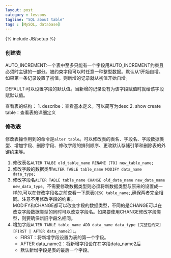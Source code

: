 ```yaml
---
layout: post
category : lessons
tagline: "SQL about table"
tags : [MySQL, database]
---
```

{% include JB/setup %}


### 创建表

AUTO_INCREMENT:一个表中至多只能有一个字段用AUTO_INCREMENT约束且必须时主键的一部分。被约束字段可以时任意一种整型数据。默认从1开始自增。如果第一条记录设置了初值，则新增的记录就从初值开始自增。

DEFAULT:可以设置字段的默认值。当新增的记录没有为该字段赋值时就给该字段赋默认值。

查看表的结构：
    1. describe：查看基本定义。可以简写为desc
    2. show create table：查看表的详细定义


### 修改表

修改表操作用到的命令是`alter table`。可以修改表的表名、字段名、字段数据类型、增加字段、删除字段、修改字段的排列顺序、更改默认存储引擎和删除表的外键约束等。

1. 修改表名`ALTER TALBE old_table_name RENAME [TO] new_table_name;`
2. 修改字段的数据类型`ALTER TABLE table_name MODIFY data_name data_type;`
3. 修改字段名`ALTER TABLE table_name CHANGE old_data_name new_data_name new_data_type`。不需要修改数据类型则必须将新数据类型与原来的设置成一样的,可以在修改字段名之前查看一下原表`DESC table_name;`,确保两者完全相同。注意不用修改字段的约束。  
MODIFY和CHANGE都可以改变字段的数据类型，不同的是CHANGE可以在改变字段数据类型的同时可以改变字段名。如果要使用CHANGE修改字段类型，则要确保新旧字段名相同。
4. 增加字段`ALTER TABLE table_name ADD data_name data_type [完整性约束] [FIRST | AFTER data_name2];`。
    - FIRST：将新增字段设置为表的第一个字段。
    - AFTER data_name2：将新增字段设在在字段data_name2后
    - 默认新增字段是表的最后一个字段。

